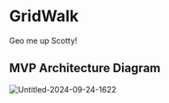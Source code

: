 # GridWalk

Geo me up Scotty!

## MVP Architecture Diagram

![Untitled-2024-09-24-1622](https://github.com/user-attachments/assets/5c762e7e-e9fd-414f-9f86-d4d576717dc8)
